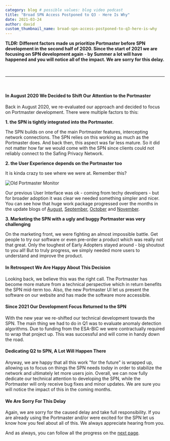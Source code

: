 ```yaml
---
category: blog # possible values: blog video podcast
title: "Broad SPN Access Postponed to Q3 - Here Is Why"
date: 2021-03-24
author: david
custom_thumbnail_name: broad-spn-access-postponed-to-q3-here-is-why
---
```


**TLDR: Different factors made us prioritize Portmaster before SPN development in the second half of 2020. Since the start of 2021 we are focusing on SPN development again - by Summer a lot will have happened and you will notice all of the impact. We are sorry for this delay.**

<br/>

---

<br/>

#### In August 2020 We Decided to Shift Our Attention to the Portmaster

Back in August 2020, we re-evaluated our approach and decided to focus on Portmaster development. There were multiple factors to this:

**1. the SPN is tightly integrated into the Portmaster.**

The SPN builds on one of the main Portmaster features, intercepting network connections. The SPN relies on this working as much as the Portmaster does. And back then, this aspect was far less mature. So it did not matter how far we would come with the SPN since clients could not reliably connect to the Safing Privacy Network.

**2. the User Experience depends on the Portmaster too**

It is kinda crazy to see where we were at. Remember this?

![Old Portmaster Monitor](https://assets.safing.io/podcast/images/e027/old_monitor.png)

Our previous User Interface was ok - coming from techy developers - but for broader adoption it was clear we needed something simpler and nicer. You can see how that huge work package progressed over the months in the update blogs of [August](https://safing.io/blog/2020/08/31/progress-update-august/), [September](https://safing.io/blog/2020/10/02/progress-update-september/), [October](https://safing.io/blog/2020/11/02/progress-update-october/) and [November](https://safing.io/blog/2020/12/03/progress-update-november/).

**3. Marketing the SPN with a ugly and buggy Portmaster was very challenging**

On the marketing front, we were fighting an almost impossible battle. Get people to try our software or even pre-order a product which was really not that great. Only the toughest of Early Adopters stayed around - big shoutout to you all! But to truly progress, we simply needed more users to understand and improve the product.

#### In Retrospect We Are Happy About This Decision

Looking back, we believe this was the right call. The Portmaster has become more mature from a technical perspective which in return benefits the SPN mid-term too. Also, the new Portmaster UI let us present the software on our website and has made the software more accessible.

#### Since 2021 Our Development Focus Returned to the SPN

With the new year we re-shifted our technical development towards the SPN. The main thing we had to do in Q1 was to evaluate anomaly detection algorithms. Due to funding from the ESA-BIC we were contractually required to wrap that project up. This was successful and will come in handy down the road.

#### Dedicating Q2 to SPN, A Lot Will Happen There

Anyway, we are happy that all this work "for the future" is wrapped up, allowing us to focus on things the SPN needs _today_ in order to stabilize the network and ultimately let more users join. Overall, we can now fully dedicate our technical attention to developing the SPN, while the Portmaster will only receive bug fixes and minor updates. We are sure you will notice the impact of this in the coming months.

#### We Are Sorry For This Delay

Again, we are sorry for the caused delay and take full responsibility. If you are already using the Portmaster and/or were excited for the SPN let us know how you feel about all of this. We always appreciate hearing from you.

And as always, you can follow all the progress on the [next page](/next/).
